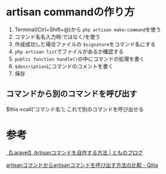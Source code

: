 # artisan commandの作り方

1. Terminal(Ctrl+Shift+@)から `php artisan make:command`を使う
2. コマンド名名入力時:ではなく/を使う
3. 作成成功した場合ファイルの `$signature`をコマンド名にする
4. `php artisan list`でファイルがあるか確認する
5. `public function handle()`の中にコマンドの処理を書く
6. `$description`にコマンドのコメントを書く
7. 保存

## コマンドから別のコマンドを呼び出す

$this->call('コマンド名');
これで別のコマンドを呼び出せる


# 参考

[【Laravel】Artisanコマンドを自作する方法 \| とものブログ](https://se-tomo.com/2018/10/13/laravel-%E3%82%AB%E3%82%B9%E3%82%BF%E3%83%A0%E3%82%B3%E3%83%9E%E3%83%B3%E3%83%89/)

[artisanコマンドからartisanコマンドを呼び出す方法の比較 \- Qiita](https://qiita.com/orange634nty/items/9cbcc5cbe9174966a74b)
